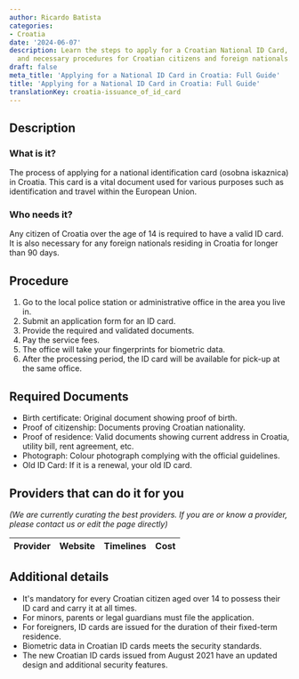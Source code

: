 ```yaml
---
author: Ricardo Batista
categories:
- Croatia
date: '2024-06-07'
description: Learn the steps to apply for a Croatian National ID Card, required documents,
  and necessary procedures for Croatian citizens and foreign nationals.
draft: false
meta_title: 'Applying for a National ID Card in Croatia: Full Guide'
title: 'Applying for a National ID Card in Croatia: Full Guide'
translationKey: croatia-issuance_of_id_card
---
```


## Description
### What is it?
The process of applying for a national identification card (osobna iskaznica) in Croatia. This card is a vital document used for various purposes such as identification and travel within the European Union.

### Who needs it?
Any citizen of Croatia over the age of 14 is required to have a valid ID card. It is also necessary for any foreign nationals residing in Croatia for longer than 90 days.

## Procedure
1. Go to the local police station or administrative office in the area you live in.
2. Submit an application form for an ID card.
3. Provide the required and validated documents.
4. Pay the service fees.
5. The office will take your fingerprints for biometric data.
6. After the processing period, the ID card will be available for pick-up at the same office.

## Required Documents
- Birth certificate: Original document showing proof of birth.
- Proof of citizenship: Documents proving Croatian nationality.
- Proof of residence: Valid documents showing current address in Croatia, utility bill, rent agreement, etc.
- Photograph: Colour photograph complying with the official guidelines.
- Old ID Card: If it is a renewal, your old ID card.

## Providers that can do it for you

_(We are currently curating the best providers. If you are or know a provider, please contact us or edit the page directly)_

| Provider        |     Website     |     Timelines    |       Cost      |
| --------------- | --------------- |  :-------------: | :-------------: |

## Additional details
- It's mandatory for every Croatian citizen aged over 14 to possess their ID card and carry it at all times.
- For minors, parents or legal guardians must file the application. 
- For foreigners, ID cards are issued for the duration of their fixed-term residence. 
- Biometric data in Croatian ID cards meets the security standards.
- The new Croatian ID cards issued from August 2021 have an updated design and additional security features.
